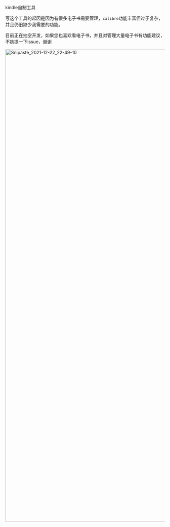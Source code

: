 kindle自制工具

写这个工具的起因是因为有很多电子书需要管理，`calibre`功能丰富但过于复杂，并且仍旧缺少我需要的功能。

目前正在抽空开发，如果您也喜欢看电子书，并且对管理大量电子书有功能建议，不妨提一下issue，谢谢

<img width="1491" alt="Snipaste_2021-12-22_22-49-10" src="https://user-images.githubusercontent.com/16133390/147111239-888ac93b-87ec-4c6b-a907-d758fd139ba8.png">
